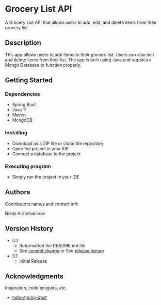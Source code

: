 # Grocery List API

A Grocery List API that allows users to add, edit, and delete items from their grocery list.

## Description

This app allows users to add items to their grocery list. Users can also edit and delete items from their list. The app is built using Java and requires a Mongo Database to function properly.

## Getting Started

### Dependencies

* Spring Boot
* Java 11
* Maven
* MongoDB

### Installing

* Download as a ZIP file or clone the repository
* Open the project in your IDE
* Connect a database to the project

### Executing program

* Simply run the project in your IDE

## Authors

Contributors names and contact info

Nikita Kramtsaninov

## Version History

* 0.2
    * Reformatted the README.md file
    * See [commit change]() or See [release history]()
* 0.1
    * Initial Release

## Acknowledgments

Inspiration, code snippets, etc.
* [mdb-spring-boot](https://github.com/mongodb-developer/mongodb-springboot/tree/main/mdb-spring-boot)